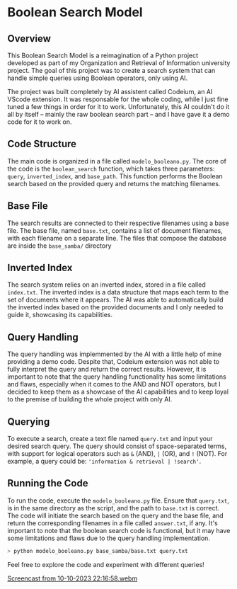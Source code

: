 # Boolean Search Model

## Overview

This Boolean Search Model is a reimagination of a Python project developed as part of my Organization and Retrieval of Information university project. The goal of this project was to create a search system that can handle simple queries using Boolean operators, only using AI.

The project was built completely by AI assistent called Codeium, an AI VScode extension. It was responsable for the whole coding, while I just fine tuned a few things in order for it to work. Unfortunately, this AI couldn't do it all by itself – mainly the raw boolean search part – and I have gave it a demo code for it to work on.

## Code Structure

The main code is organized in a file called `modelo_booleano.py`. The core of the code is the `boolean_search` function, which takes three parameters: `query`, `inverted_index`, and `base_path`. This function performs the Boolean search based on the provided query and returns the matching filenames.

## Base File

The search results are connected to their respective filenames using a base file. The base file, named `base.txt`, contains a list of document filenames, with each filename on a separate line. The files that compose the database are inside the `base_samba/` directory 

## Inverted Index

The search system relies on an inverted index, stored in a file called `index.txt`. The inverted index is a data structure that maps each term to the set of documents where it appears. The AI was able to automatically build the inverted index based on the provided documents and I only needed to guide it, showcasing its capabilities.

## Query Handling

The query handling was implemmented by the AI with a little help of mine providing a demo code. Despite that, Codeium extension was not able to fully interpret the query and return the correct results. However, it is important to note that the query handling functionality has some limitations and flaws, especially when it comes to the AND and NOT operators, but I decided to keep them as a showcase of the AI capabilities and to keep loyal to the premise of building the whole project with only AI.

## Querying

To execute a search, create a text file named `query.txt` and input your desired search query. The query should consist of space-separated terms, with support for logical operators such as `&` (AND), `|` (OR), and `!` (NOT). For example, a query could be: `'information & retrieval | !search'`.

## Running the Code

To run the code, execute the `modelo_booleano.py` file. Ensure that `query.txt`, is in the same directory as the script, and the path to `base.txt` is correct. The code will initiate the search based on the query and the base file, and return the corresponding filenames in a file called `answer.txt`, if any. It's important to note that the boolean search code is functional, but it may have some limitations and flaws due to the query handling implementation.


```bash
> python modelo_booleano.py base_samba/base.txt query.txt
```

Feel free to explore the code and experiment with different queries!

[Screencast from 10-10-2023 22:16:58.webm](https://github.com/roddrigoqueiroz/ai-made-boolean-model/assets/81868307/05f624da-368e-445e-9cda-d2f055f74441)
